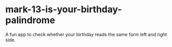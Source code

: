 # mark-13-is-your-birthday-palindrome
A fun app to check whether your birthday reads the same form left and right side.
